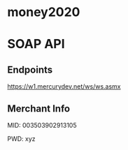 money2020
=========
# SOAP API

## Endpoints

https://w1.mercurydev.net/ws/ws.asmx

## Merchant Info

MID: 003503902913105

PWD: xyz
